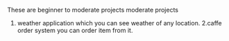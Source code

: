 These are beginner to moderate projects 
moderate projects 
1. weather application which you can see weather of any location.
2.caffe order system you can order item from it.
